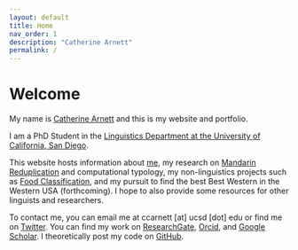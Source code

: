 ```yaml
---
layout: default
title: Home
nav_order: 1
description: "Catherine Arnett"
permalink: /
---
```


# Welcome

My name is [Catherine Arnett](https://catherinearnett.github.io/about) and this is my website and portfolio. 

I am a PhD Student in the [Linguistics Department at the University of California, San Diego](https://linguistics.ucsd.edu/). 

This website hosts information about [me](https://catherinearnett.github.io/about), my research on [Mandarin Reduplication](https://catherinearnett.github.io/research) and computational typology, my non-linguistics projects such as [Food Classification](https://catherinearnett.github.io/docs/food_classification), and my pursuit to find the best Best Western in the Western USA (forthcoming). I hope to also provide some resources for other linguists and researchers.


To contact me, you can email me at ccarnett [at] ucsd [dot] edu or find me on [Twitter](https://twitter.com/linguist_cat). You can find my work on [ResearchGate](https://www.researchgate.net/profile/Catherine-Arnett), [Orcid](https://orcid.org/0000-0003-0448-5415), and [Google Scholar](https://scholar.google.com/citations?user=bLS_8RAAAAAJ&hl=en). I theoretically post my code on [GitHub](https://github.com/catherinearnett). 


